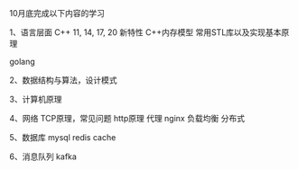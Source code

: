 10月底完成以下内容的学习

1、语言层面
   C++ 11, 14, 17, 20 新特性
   C++内存模型
   常用STL库以及实现基本原理
   
   golang
   
2、数据结构与算法，设计模式

3、计算机原理

4、网络
    TCP原理，常见问题
    http原理
    代理
    nginx
    负载均衡
    分布式
    
 5、数据库
    mysql
    redis
    cache
    
 6、消息队列
    kafka
